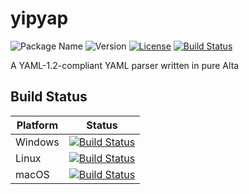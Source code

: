 # yipyap
![Package Name](https://img.shields.io/badge/dynamic/yaml?color=%2332a852&label=Package%20Name&query=%24.name&url=https%3A%2F%2Fraw.githubusercontent.com%2Falta-lang%2Fyipyap%2Fmaster%2Fpackage.alta.yaml)
![Version](https://img.shields.io/badge/dynamic/yaml?color=a61900&label=Version&query=%24.version&url=https%3A%2F%2Fraw.githubusercontent.com%2Falta-lang%2Fyipyap%2Fmaster%2Fpackage.alta.yaml)
[![License](https://img.shields.io/github/license/alta-lang/yipyap?color=%23428bff)](LICENSE)
[![Build Status](https://dev.azure.com/facekapow/alta/_apis/build/status/alta-lang.yipyap?branchName=master)](https://dev.azure.com/facekapow/alta/_build/latest?definitionId=10&branchName=master)

A YAML-1.2-compliant YAML parser written in pure Alta

## Build Status

| Platform | Status |
| -------- | ------ |
| Windows  | [![Build Status](https://dev.azure.com/facekapow/alta/_apis/build/status/alta-lang.yipyap?branchName=master&jobName=Job&configuration=Job%20Windows)](https://dev.azure.com/facekapow/alta/_build/latest?definitionId=10&branchName=master) |
| Linux    | [![Build Status](https://dev.azure.com/facekapow/alta/_apis/build/status/alta-lang.yipyap?branchName=master&jobName=Job&configuration=Job%20Linux)](https://dev.azure.com/facekapow/alta/_build/latest?definitionId=10&branchName=master) |
| macOS    | [![Build Status](https://dev.azure.com/facekapow/alta/_apis/build/status/alta-lang.yipyap?branchName=master&jobName=Job&configuration=Job%20macOS)](https://dev.azure.com/facekapow/alta/_build/latest?definitionId=10&branchName=master) |

